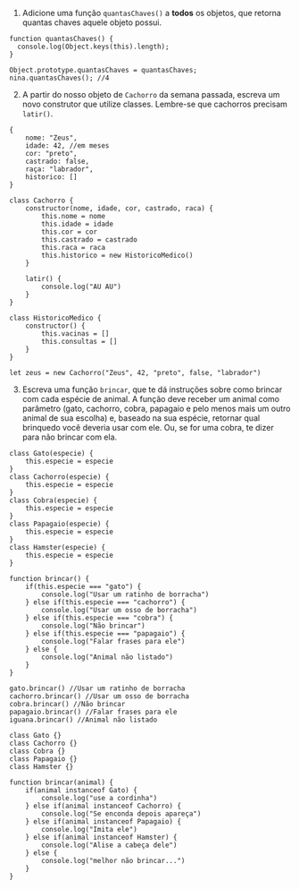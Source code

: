 1. Adicione uma função `quantasChaves()` a **todos** os objetos, que retorna quantas chaves aquele objeto possui.

```
function quantasChaves() {
  console.log(Object.keys(this).length);
}

Object.prototype.quantasChaves = quantasChaves;
nina.quantasChaves(); //4
```

2. A partir do nosso objeto de `Cachorro` da semana passada, escreva um novo construtor que utilize classes. Lembre-se que cachorros precisam `latir()`.

```
{
    nome: "Zeus",
    idade: 42, //em meses
    cor: "preto",
    castrado: false,
    raça: "labrador",
    historico: []
}
```

```
class Cachorro {
    constructor(nome, idade, cor, castrado, raca) {
        this.nome = nome
        this.idade = idade
        this.cor = cor
        this.castrado = castrado
        this.raca = raca
        this.historico = new HistoricoMedico()
    }

    latir() {
        console.log("AU AU")
    }
}

class HistoricoMedico {
    constructor() {
        this.vacinas = []
        this.consultas = []
    }
}

let zeus = new Cachorro("Zeus", 42, "preto", false, "labrador")
```

3. Escreva uma função `brincar`, que te dá instruções sobre como brincar com cada espécie de animal. A função deve receber um animal como parâmetro (gato, cachorro, cobra, papagaio e pelo menos mais um outro animal de sua escolha) e, baseado na sua espécie, retornar qual brinquedo você deveria usar com ele. Ou, se for uma cobra, te dizer para não brincar com ela.

```
class Gato(especie) {
    this.especie = especie
}
class Cachorro(especie) {
    this.especie = especie
}
class Cobra(especie) {
    this.especie = especie
}
class Papagaio(especie) {
    this.especie = especie
}
class Hamster(especie) {
    this.especie = especie
}

function brincar() {
    if(this.especie === "gato") {
        console.log("Usar um ratinho de borracha")
    } else if(this.especie === "cachorro") {
        console.log("Usar um osso de borracha")
    } else if(this.especie === "cobra") {
        console.log("Não brincar")
    } else if(this.especie === "papagaio") {
        console.log("Falar frases para ele")
    } else {
        console.log("Animal não listado")
    }
}

gato.brincar() //Usar um ratinho de borracha
cachorro.brincar() //Usar um osso de borracha
cobra.brincar() //Não brincar
papagaio.brincar() //Falar frases para ele
iguana.brincar() //Animal não listado
```

```
class Gato {}
class Cachorro {}
class Cobra {}
class Papagaio {}
class Hamster {}

function brincar(animal) {
    if(animal instanceof Gato) {
        console.log("use a cordinha")
    } else if(animal instanceof Cachorro) {
        console.log("Se enconda depois apareça")
    } else if(animal instanceof Papagaio) {
        console.log("Imita ele")
    } else if(animal instanceof Hamster) {
        console.log("Alise a cabeça dele")
    } else {
        console.log("melhor não brincar...")
    }
}
```
